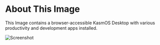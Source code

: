# About This Image

This Image contains a browser-accessible KasmOS Desktop with various productivity and development apps installed.

![Screenshot][Image_Screenshot]

[Image_Screenshot]: https://5856039.fs1.hubspotusercontent-na1.net/hubfs/5856039/dockerhub/image-screenshots/core-kasmos.png "Image Screenshot"
